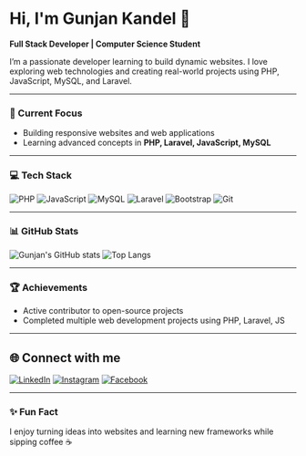 

# Hi, I'm Gunjan Kandel 👋

**Full Stack Developer | Computer Science Student**  

I’m a passionate developer learning to build dynamic websites. I love exploring web technologies and creating real-world projects using PHP, JavaScript, MySQL, and Laravel.

---

### 🌱 Current Focus
- Building responsive websites and web applications  
- Learning advanced concepts in **PHP, Laravel, JavaScript, MySQL**  

---

### 💻 Tech Stack
![PHP](https://img.shields.io/badge/PHP-777BB4?style=for-the-badge&logo=php&logoColor=white)
![JavaScript](https://img.shields.io/badge/JavaScript-323330?style=for-the-badge&logo=javascript&logoColor=F7DF1E)
![MySQL](https://img.shields.io/badge/MySQL-4479A1?style=for-the-badge&logo=mysql&logoColor=white)
![Laravel](https://img.shields.io/badge/Laravel-FF2D20?style=for-the-badge&logo=laravel&logoColor=white)
![Bootstrap](https://img.shields.io/badge/Bootstrap-7952B3?style=for-the-badge&logo=bootstrap&logoColor=white)
![Git](https://img.shields.io/badge/Git-F05032?style=for-the-badge&logo=git&logoColor=white)

---

### 📊 GitHub Stats
![Gunjan's GitHub stats](https://github-readme-stats.vercel.app/api?username=GunjanKandel&show_icons=true&theme=tokyonight)
![Top Langs](https://github-readme-stats.vercel.app/api/top-langs/?username=GunjanKandel&layout=compact&theme=tokyonight)

---

### 🏆 Achievements
- Active contributor to open-source projects  
- Completed multiple web development projects using PHP, Laravel, JS  

---

## 🌐 Connect with me  

[![LinkedIn](https://img.shields.io/badge/LinkedIn-0077B5?style=for-the-badge&logo=linkedin&logoColor=white)](https://www.linkedin.com/in/gunjan-kandel-6a58992a7/)
[![Instagram](https://img.shields.io/badge/Instagram-E4405F?style=for-the-badge&logo=instagram&logoColor=white)](https://www.instagram.com/xettri.anup/)
[![Facebook](https://img.shields.io/badge/Facebook-1877F2?style=for-the-badge&logo=facebook&logoColor=white)](https://www.facebook.com/Gunjankandel/)

---

### ✨ Fun Fact
I enjoy turning ideas into websites and learning new frameworks while sipping coffee ☕
